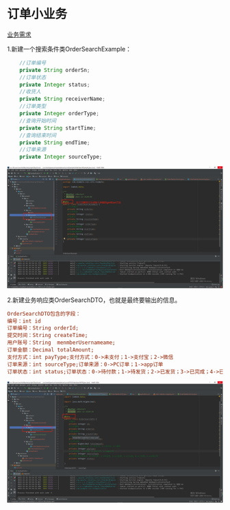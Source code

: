 # 订单小业务

[业务需求](https://shimo.im/docs/yVHCRhdTwWygxHrc)

1.新建一个搜索条件类OrderSearchExample：

```java
	//订单编号
    private String orderSn;
    //订单状态
    private Integer status;
    //收货人
    private String receiverName;
    //订单类型
    private Integer orderType;
    //查询开始时间
    private String startTime;
    //查询结束时间
    private String endTime;
    //订单来源
    private Integer sourceType;
```



![image-20211216201617639](Day3.assets/image-20211216201617639.png)

2.新建业务响应类OrderSearchDTO，也就是最终要输出的信息。

```ini
OrderSearchDTO包含的字段：
编号：int id
订单编号：String orderId;
提交时间：String createTime;
用户账号：String  menmberUsernameame;
订单金额：Decimal totalAmount;
支付方式：int payType;支付方式：0->未支付；1->支付宝；2->微信
订单来源：int sourceType;订单来源：0->PC订单；1->app订单
订单状态：int status;订单状态：0->待付款；1->待发货；2->已发货；3->已完成；4->已关闭；5->无效订单'
```

![image-20211216203918114](Day3.assets/image-20211216203918114.png)

